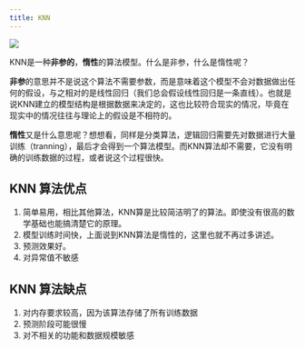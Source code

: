 ```yaml
---
title: KNN
---
```


![](https://cdn.jsdelivr.net/gh/xxzhai123/img/img1011838-20190123203347054-1083715070.png)

KNN是一种**非参的**，**惰性**的算法模型。什么是非参，什么是惰性呢？

**非参**的意思并不是说这个算法不需要参数，而是意味着这个模型不会对数据做出任何的假设，与之相对的是线性回归（我们总会假设线性回归是一条直线）。也就是说KNN建立的模型结构是根据数据来决定的，这也比较符合现实的情况，毕竟在现实中的情况往往与理论上的假设是不相符的。

**惰性**又是什么意思呢？想想看，同样是分类算法，逻辑回归需要先对数据进行大量训练（tranning），最后才会得到一个算法模型。而KNN算法却不需要，它没有明确的训练数据的过程，或者说这个过程很快。

## KNN 算法优点

1.  简单易用，相比其他算法，KNN算是比较简洁明了的算法。即使没有很高的数学基础也能搞清楚它的原理。
2.  模型训练时间快，上面说到KNN算法是惰性的，这里也就不再过多讲述。
3.  预测效果好。
4.  对异常值不敏感

## KNN 算法缺点

1.  对内存要求较高，因为该算法存储了所有训练数据
2.  预测阶段可能很慢
3.  对不相关的功能和数据规模敏感